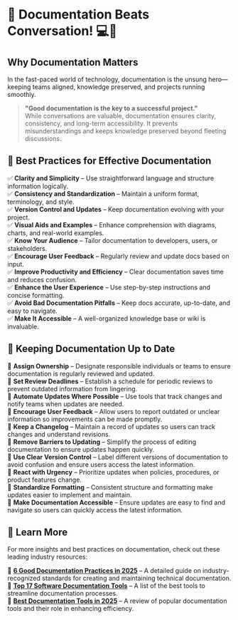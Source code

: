 # 📖 Documentation Beats Conversation! 💻🚀

## Why Documentation Matters  

In the fast-paced world of technology, documentation is the unsung hero—keeping teams aligned, knowledge preserved, and projects running smoothly.  

> **"Good documentation is the key to a successful project."**  
> While conversations are valuable, documentation ensures clarity, consistency, and long-term accessibility. It prevents misunderstandings and keeps knowledge preserved beyond fleeting discussions.  

## 📝 Best Practices for Effective Documentation  

✅ **Clarity and Simplicity** – Use straightforward language and structure information logically.  
✅ **Consistency and Standardization** – Maintain a uniform format, terminology, and style.  
✅ **Version Control and Updates** – Keep documentation evolving with your project.  
✅ **Visual Aids and Examples** – Enhance comprehension with diagrams, charts, and real-world examples.  
✅ **Know Your Audience** – Tailor documentation to developers, users, or stakeholders.  
✅ **Encourage User Feedback** – Regularly review and update docs based on input.  
✅ **Improve Productivity and Efficiency** – Clear documentation saves time and reduces confusion.  
✅ **Enhance the User Experience** – Use step-by-step instructions and concise formatting.  
✅ **Avoid Bad Documentation Pitfalls** – Keep docs accurate, up-to-date, and easy to navigate.  
✅ **Make It Accessible** – A well-organized knowledge base or wiki is invaluable.  

## 🔄 Keeping Documentation Up to Date  

📌 **Assign Ownership** – Designate responsible individuals or teams to ensure documentation is regularly reviewed and updated.  
📌 **Set Review Deadlines** – Establish a schedule for periodic reviews to prevent outdated information from lingering.  
📌 **Automate Updates Where Possible** – Use tools that track changes and notify teams when updates are needed.  
📌 **Encourage User Feedback** – Allow users to report outdated or unclear information so improvements can be made promptly.  
📌 **Keep a Changelog** – Maintain a record of updates so users can track changes and understand revisions.  
📌 **Remove Barriers to Updating** – Simplify the process of editing documentation to ensure updates happen quickly.  
📌 **Use Clear Version Control** – Label different versions of documentation to avoid confusion and ensure users access the latest information.  
📌 **React with Urgency** – Prioritize updates when policies, procedures, or product features change.  
📌 **Standardize Formatting** – Consistent structure and formatting make updates easier to implement and maintain.  
📌 **Make Documentation Accessible** – Ensure updates are easy to find and navigate so users can quickly access the latest information.  

## 📌 Learn More  

For more insights and best practices on documentation, check out these leading industry resources:  

🔗 **[6 Good Documentation Practices in 2025](https://technicalwriterhq.com/documentation/good-documentation-practices/)** – A detailed guide on industry-recognized standards for creating and maintaining technical documentation.  
🔗 **[Top 17 Software Documentation Tools](https://www.fluidtopics.com/blog/industry-trends/technical-documentation-software-tools/)** – A list of the best tools to streamline documentation processes.  
🔗 **[Best Documentation Tools in 2025](https://www.phpkb.com/documentation-tools)** – A review of popular documentation tools and their role in enhancing efficiency.  






